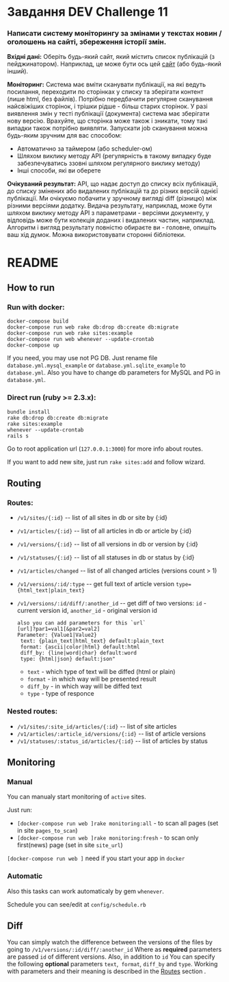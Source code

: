 # Завдання DEV Challenge 11

### Написати систему моніторингу за змінами у текстах новин / оголошень на сайті, збереження історії змін.

**Вхідні дані:** Оберіть будь-який сайт, який містить список публікацій (з пейджинатором).
Наприклад, це може бути ось цей [сайт](https://goo.gl/szTeTD) (або будь-який інший).

**Моніторинг:** Система має вміти сканувати публікації, на які ведуть посилання, переходити по
сторінках у списку та зберігати контент (лише html, без файлів).
Потрібно передбачити регулярне сканування найсвіжіших сторінок, і трішки рідше - більш
старих сторінок. У разі виявлення змін у тесті публікації (документа) система має зберігати нову
версію.
Врахуйте, що сторінка може також і зникати, тому такі випадки також потрібно виявляти.
Запускати job сканування можна будь-яким зручним для вас способом:
- Автоматично за таймером (або scheduler-ом)
- Шляхом виклику методу API (регулярність в такому випадку буде забезпечуватись
ззовні шляхом регулярного виклику методу)
- Інші способи, які ви оберете

**Очікуваний результат:** API, що надає доступ до списку всіх публікацій, до списку змінених або
видалених публікацій та до різних версій однієї публікації.
Ми очікуємо побачити у зручному вигляді diff (різницю) між різними версіями додатку. Видача
результату, наприклад, може бути шляхом виклику методу API з параметрами - версіями
документу, у відповідь може бути колекція доданих і видалених частин, наприклад. Алгоритм і
вигляд результату повністю обираєте ви - головне, опишіть ваш хід думок. Можна
використовувати сторонні бібліотеки.


# README

## How to run

### Run with docker:


    docker-compose build
    docker-compose run web rake db:drop db:create db:migrate
    docker-compose run web rake sites:example
    docker-compose run web whenever --update-crontab
    docker-compose up


If you need, you may use not PG DB. Just rename file `database.yml.mysql_example`
or `database.yml.sqlite_example` to `database.yml`.
Also you have to change db parameters for MySQL and PG in `database.yml`.

### Direct run (ruby >= 2.3.x):


    bundle install
    rake db:drop db:create db:migrate
    rake sites:example
    whenever --update-crontab
    rails s


Go to root application url (`127.0.0.1:3000`) for more info about routes.

If you want to add new site, just run `rake sites:add` and follow wizard.

## Routing

### Routes:
  - `/v1/sites/{:id}` -- list of all sites in db or site by {:id}
  - `/v1/articles/{:id}` -- list of all articles in db or article by {:id}
  - `/v1/versions/{:id}` -- list of all versions in db or version by {:id}
  - `/v1/statuses/{:id}` -- list of all statuses in db or status by {:id}
  - `/v1/articles/changed` -- list of all changed articles (versions count > 1)
  - `/v1/versions/:id/:type` -- get full text of article version `type={html_text|plain_text}`
  - `/v1/versions/:id/diff/:another_id` -- get diff of two versions: `id` - current version id, `another_id` - original version id

        also you can add parameters for this `url`
        [url]?par1=val1[&par2=val2]
        Parameter: {Value1|Value2}
         text: {plain_text|html_text} default:plain_text
         format: {ascii|color|html} default:html
         diff_by: {line|word|char} default:word
         type: {html|json} default:json"

     - `text` - which type of text will be diffed (html or plain)
     - `format` - in which way will be presented result
     - `diff_by` - in which way will be diffed text
     - `type` - type of responce

### Nested routes:
  - `/v1/sites/:site_id/articles/{:id}` -- list of site articles
  - `/v1/articles/:article_id/versions/{:id}` -- list of article versions
  - `/v1/statuses/:status_id/articles/{:id}` -- list of articles by status

## Monitoring

### Manual

You can manualy start monitoring of `active` sites.

Just run:
  - `[docker-compose run web ]rake monitoring:all` - to scan all pages (set in site `pages_to_scan`)
  - `[docker-compose run web ]rake monitoring:fresh` - to scan only first(news) page (set in site `site_url`)

`[docker-compose run web ]` need if you start your app in `docker`
### Automatic

Also this tasks can work automaticaly by gem `whenever`.

Schedule you can see/edit at `config/schedule.rb`

## Diff

You can simply watch the difference between the versions of the files by going to `/v1/versions/:id/diff/:another_id`
Where as **required** parameters are passed `id` of different versions. Also, in addition to `id`
You can specify the following **optional** parameters `text`,` format`, `diff_by` and `type`.
Working with parameters and their meaning is described in the [Routes](#routes) section .
